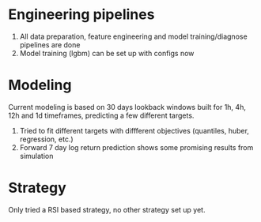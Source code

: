 # Engineering pipelines

1. All data preparation, feature engineering and model training/diagnose pipelines are done
2. Model training (lgbm) can be set up with configs now

# Modeling

Current modeling is based on 30 days lookback windows built for 1h, 4h, 12h and 1d timeframes, predicting a few different targets.

1. Tried to fit different targets with diffferent objectives (quantiles, huber, regression, etc.)
2. Forward 7 day log return prediction shows some promising results from simulation

# Strategy

Only tried a RSI based strategy, no other strategy set up yet.